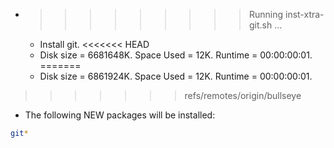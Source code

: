 * >>>>>>>>> Running inst-xtra-git.sh ...
  * Install git.
<<<<<<< HEAD
  * Disk size = 6681648K. Space Used = 12K. Runtime = 00:00:00:01.
=======
  * Disk size = 6861924K. Space Used = 12K. Runtime = 00:00:00:01.
>>>>>>> refs/remotes/origin/bullseye
  * The following NEW packages will be installed:
  ```bash
git*
  ```
